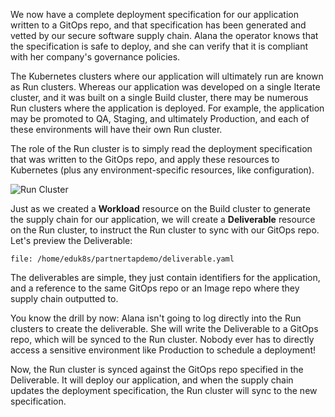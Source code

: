 We now have a complete deployment specification for our application written to a GitOps repo, and that specification has been generated and vetted by our secure software supply chain. Alana the operator knows that the specification is safe to deploy, and she can verify that it is compliant with her company's governance policies.

The Kubernetes clusters where our application will ultimately run are known as Run clusters. Whereas our application was developed on a single Iterate cluster, and it was built on a single Build cluster, there may be numerous Run clusters where the application is deployed. For example, the application may be promoted to QA, Staging, and ultimately Production, and each of these environments will have their own Run cluster.

The role of the Run cluster is to simply read the deployment specification that was written to the GitOps repo, and apply these resources to Kubernetes (plus any environment-specific resources, like configuration).

![Run Cluster](images/run-cluster.png)

Just as we created a **Workload** resource on the Build cluster to generate the supply chain for our application, we will create a **Deliverable** resource on the Run cluster, to instruct the Run cluster to sync with our GitOps repo. Let's preview the Deliverable:

```editor:open-file
file: /home/eduk8s/partnertapdemo/deliverable.yaml
```

The deliverables are simple, they just contain identifiers for the application, and a reference to the same GitOps repo or an Image repo where they supply chain outputted to.

You know the drill by now: Alana isn't going to log directly into the Run clusters to create the deliverable. She will write the Deliverable to a GitOps repo, which will be synced to the Run cluster. Nobody ever has to directly access a sensitive environment like Production to schedule a deployment!


Now, the Run cluster is synced against the GitOps repo specified in the Deliverable. It will deploy our application, and when the supply chain updates the deployment specification, the Run cluster will sync to the new specification.
